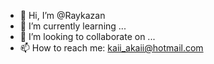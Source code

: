 - 👋 Hi, I’m @Raykazan
- 🌱 I’m currently learning ...
- 💞️ I’m looking to collaborate on ...
- 📫 How to reach me: kaii_akaii@hotmail.com
<!---
Raykazan/Raykazan is a ✨ special ✨ repository because its `README.md` (this file) appears on your GitHub profile.
You can click the Preview link to take a look at your changes.
--->
